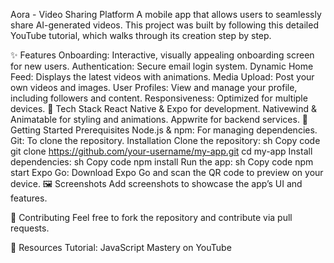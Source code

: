 Aora - Video Sharing Platform
A mobile app that allows users to seamlessly share AI-generated videos. This project was built by following this detailed YouTube tutorial, which walks through its creation step by step.

✨ Features
Onboarding: Interactive, visually appealing onboarding screen for new users.
Authentication: Secure email login system.
Dynamic Home Feed: Displays the latest videos with animations.
Media Upload: Post your own videos and images.
User Profiles: View and manage your profile, including followers and content.
Responsiveness: Optimized for multiple devices.
🚀 Tech Stack
React Native & Expo for development.
Nativewind & Animatable for styling and animations.
Appwrite for backend services.
🔧 Getting Started
Prerequisites
Node.js & npm: For managing dependencies.
Git: To clone the repository.
Installation
Clone the repository:
sh
Copy code
git clone https://github.com/your-username/my-app.git
cd my-app
Install dependencies:
sh
Copy code
npm install
Run the app:
sh
Copy code
npm start
Expo Go: Download Expo Go and scan the QR code to preview on your device.
🖼️ Screenshots
Add screenshots to showcase the app’s UI and features.

🤝 Contributing
Feel free to fork the repository and contribute via pull requests.

🔗 Resources
Tutorial: JavaScript Mastery on YouTube
